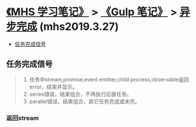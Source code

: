 # [《MHS 学习笔记》] > [《Gulp 笔记》] > [异步完成] (mhs2019.3.27)

- [任务完成信号]

## <span id="signal-task-completion">任务完成信号</span>
> 1. 任务中stream,promise,event emitter,child process,observable返回error，结束并显示。
> 2. series错误，结束组合，不再执行后面任务。
> 3. parallel错误，结束组合，其它任务完成或未完。

### 返回stream


##
[《MHS 学习笔记》]: https://mhsnet.github.io/mhsstudynotes/ "《MHS 学习笔记》"
[《Gulp 笔记》]: https://mhsnet.github.io/mhsstudynotes/tools/build/gulp/index.html "《Gulp 笔记》"
[异步完成]: https://mhsnet.github.io/mhsstudynotes/tools/build/gulp/async-completion.html "异步完成"

[任务完成信号]: https://mhsnet.github.io/mhsstudynotes/tools/build/gulp/async-completion.html#signal-task-completion "任务完成信号"